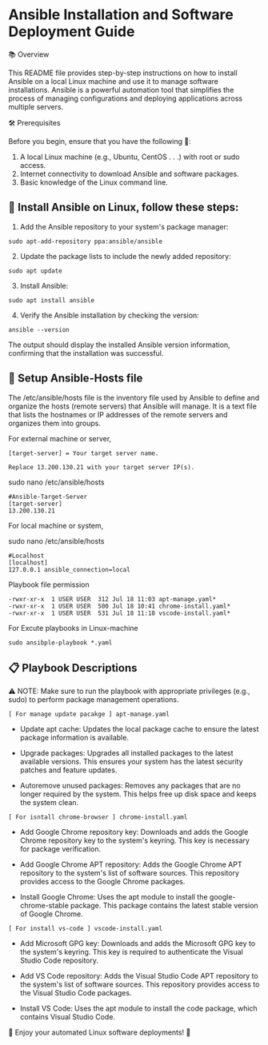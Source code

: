 # Ansible Installation and Software Deployment Guide

📚 Overview

This README file provides step-by-step instructions on how to install Ansible on a local Linux machine and use it to manage software installations. Ansible is a powerful automation tool that simplifies the process of managing configurations and deploying applications across multiple servers.

🛠️ Prerequisites

Before you begin, ensure that you have the following 📝:

1. A local Linux machine (e.g., Ubuntu, CentOS . . .) with root or sudo access.
2. Internet connectivity to download Ansible and software packages.
3. Basic knowledge of the Linux command line.

## 🚀 Install Ansible on Linux, follow these steps:

1. Add the Ansible repository to your system's package manager:
```
sudo apt-add-repository ppa:ansible/ansible
```

2. Update the package lists to include the newly added repository:
```
sudo apt update
```

3. Install Ansible:
```
sudo apt install ansible
```

4. Verify the Ansible installation by checking the version:
```
ansible --version
```

The output should display the installed Ansible version information, confirming that the installation was successful.

## 🔧 Setup Ansible-Hosts file
The /etc/ansible/hosts file is the inventory file used by Ansible to define and organize the hosts (remote servers) that Ansible will manage. It is a text file that lists the hostnames or IP addresses of the remote servers and organizes them into groups.

For external machine or server,

```[target-server] = Your target server name.```

```Replace 13.200.130.21 with your target server IP(s).```

sudo nano /etc/ansible/hosts

```
#Ansible-Target-Server
[target-server]
13.200.130.21
``` 

For local machine or system,

sudo nano /etc/ansible/hosts

```
#Localhost
[localhost]
127.0.0.1 ansible_connection=local
``` 

Playbook file permission 
```
-rwxr-xr-x  1 USER USER  312 Jul 18 11:03 apt-manage.yaml*
-rwxr-xr-x  1 USER USER  500 Jul 18 10:41 chrome-install.yaml*
-rwxr-xr-x  1 USER USER  531 Jul 18 11:18 vscode-install.yaml*
```

For Excute playbooks in Linux-machine 
```
sudo ansibple-playbook *.yaml
```

## 📋 Playbook Descriptions

⚠️ NOTE: Make sure to run the playbook with appropriate privileges (e.g., sudo) to perform package management operations.

```[ For manage update pacakge ] apt-manage.yaml```
- Update apt cache: Updates the local package cache to ensure the latest package information is available.

- Upgrade packages: Upgrades all installed packages to the latest available versions. This ensures your system has the latest security patches and feature updates.

- Autoremove unused packages: Removes any packages that are no longer required by the system. This helps free up disk space and keeps the system clean.


```[ For isntall chrome-browser ] chrome-install.yaml```
- Add Google Chrome repository key: Downloads and adds the Google Chrome repository key to the system's keyring. This key is necessary for package verification.

- Add Google Chrome APT repository: Adds the Google Chrome APT repository to the system's list of software sources. This repository provides access to the Google Chrome packages.

- Install Google Chrome: Uses the apt module to install the google-chrome-stable package. This package contains the latest stable version of Google Chrome.

```[ For install vs-code ] vscode-install.yaml```

- Add Microsoft GPG key: Downloads and adds the Microsoft GPG key to the system's keyring. This key is required to authenticate the Visual Studio Code repository.

- Add VS Code repository: Adds the Visual Studio Code APT repository to the system's list of software sources. This repository provides access to the Visual Studio Code packages.

- Install VS Code: Uses the apt module to install the code package, which contains Visual Studio Code.

🎉 Enjoy your automated Linux software deployments! 🚀
